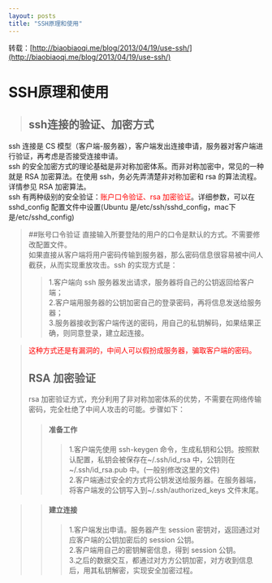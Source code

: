 ```yaml
---
layout: posts
title: "SSH原理和使用"
---
```


转载：[http://biaobiaoqi.me/blog/2013/04/19/use-ssh/](http://biaobiaoqi.me/blog/2013/04/19/use-ssh/)
# SSH原理和使用
>## ssh连接的验证、加密方式
ssh 连接是 CS 模型（客户端-服务器），客户端发出连接申请，服务器对客户端进行验证，再考虑是否接受连接申请。<br>
ssh 的安全加密方式的理论基础是非对称加密体系。而非对称加密中，常见的一种就是 RSA 加密算法。在使用 ssh，务必先弄清楚非对称加密和 rsa 的算法流程。详情参见 RSA 加密算法。<br>
ssh 有两种级别的安全验证：<font color="red">账户口令验证、rsa 加密验证</font>。详细参数，可以在 sshd_config 配置文件中设置(Ubuntu 是/etc/ssh/sshd_config，mac下是/etc/sshd_config)

>##账号口令验证
直接输入所要登陆的用户的口令是默认的方式。不需要修改配置文件。<br>
如果直接从客户端将用户密码传输到服务器，那么密码信息很容易被中间人截获，从而实现重放攻击。ssh 的实现方式是：
>>1.客户端向 ssh 服务器发出请求，服务器将自己的公钥返回给客户端；<br>
2.客户端用服务器的公钥加密自己的登录密码，再将信息发送给服务器；<br>
3.服务器接收到客户端传送的密码，用自己的私钥解码，如果结果正确，则同意登录，建立起连接。

><font color="red">这种方式还是有漏洞的，中间人可以假扮成服务器，骗取客户端的密码。</font>
>## RSA 加密验证
>rsa 加密验证方式，充分利用了非对称加密体系的优势，不需要在网络传输密码，完全杜绝了中间人攻击的可能。步骤如下：
>>#### 准备工作
>>>1.客户端先使用 ssh-keygen 命令，生成私钥和公钥。按照默认配置，私钥会被保存在~/.ssh/id_rsa 中，公钥则在~/.ssh/id_rsa.pub 中。(一般别修改这里的文件)<br>
2.客户端通过安全的方式将公钥发送给服务器。在服务器端，将客户端发的公钥写入到~/.ssh/authorized_keys 文件末尾。

>>#### 建立连接
>>>1.客户端发出申请。服务器产生 session 密钥对，返回通过对应客户端的公钥加密后的 session 公钥。<br>
2.客户端用自己的密钥解密信息，得到 session 公钥。<br>
3.之后的数据交互，都通过对方方公钥加密，对方收到信息后，用其私钥解密，实现安全加密过程。